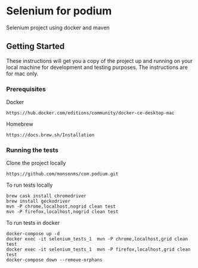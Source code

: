 # Selenium for podium
Selenium project using docker and maven

## Getting Started

These instructions will get you a copy of the project up and running on your local machine for development and testing purposes. The instructions are for mac only.

### Prerequisites

Docker

```
https://hub.docker.com/editions/community/docker-ce-desktop-mac
```

Homebrew

```
https://docs.brew.sh/Installation
```



### Running the tests

Clone the project locally

```
https://github.com/monsonms/com.podium.git
```

To run tests locally

```
brew cask install chromedriver
brew install geckodriver
mvn -P chrome,localhost,nogrid clean test
mvn -P firefox,localhost,nogrid clean test
```

To run tests in docker

```
docker-compose up -d 
docker exec -it selenium_tests_1  mvn -P chrome,localhost,grid clean test
docker exec -it selenium_tests_1  mvn -P firefox,localhost,grid clean test
docker-compose down --remove-orphans
```


